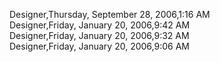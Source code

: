 ﻿Designer,Thursday, September 28, 2006,1:16 AM  Designer,Friday, January 20, 2006,9:42 AM  Designer,Friday, January 20, 2006,9:32 AM  Designer,Friday, January 20, 2006,9:06 AM